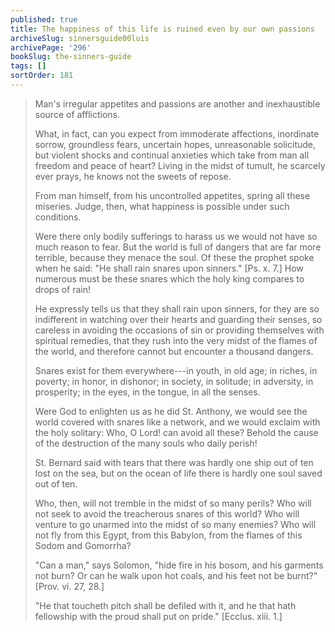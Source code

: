 ```yaml
---
published: true
title: The happiness of this life is ruined even by our own passions
archiveSlug: sinnersguide00luis
archivePage: '296'
bookSlug: the-sinners-guide
tags: []
sortOrder: 181
---
```


> Man's irregular appetites and passions are another and inexhaustible source of afflictions.
>
> What, in fact, can you expect from immoderate affections, inordinate sorrow, groundless fears, uncertain hopes, unreasonable solicitude, but violent shocks and continual anxieties which take from man all freedom and peace of heart? Living in the midst of tumult, he scarcely ever prays, he knows not the sweets of repose.
>
> From man himself, from his uncontrolled appetites, spring all these miseries. Judge, then, what happiness is possible under such conditions.
>
> Were there only bodily sufferings to harass us we would not have so much reason to fear. But the world is full of dangers that are far more terrible, because they menace the soul. Of these the prophet spoke when he said: "He shall rain snares upon sinners." [Ps. x. 7.] How numerous must be these snares which the holy king compares to drops of rain!
>
> He expressly tells us that they shall rain upon sinners, for they are so indifferent in watching over their hearts and guarding their senses, so careless in avoiding the occasions of sin or providing themselves with spiritual remedies, that they rush into the very midst of the flames of the world, and therefore cannot but encounter a thousand dangers.
>
> Snares exist for them everywhere---in youth, in old age; in riches, in poverty; in honor, in dishonor; in society, in solitude; in adversity, in prosperity; in the eyes, in the tongue, in all the senses.
>
> Were God to enlighten us as he did St. Anthony, we would see the world covered with snares like a network, and we would exclaim with the holy solitary: Who, O Lord! can avoid all these? Behold the cause of the destruction of the many souls who daily perish!
>
> St. Bernard said with tears that there was hardly one ship out of ten lost on the sea, but on the ocean of life there is hardly one soul saved out of ten.
>
> Who, then, will not tremble in the midst of so many perils? Who will not seek to avoid the treacherous snares of this world? Who will venture to go unarmed into the midst of so many enemies? Who will not fly from this Egypt, from this Babylon, from the flames of this Sodom and Gomorrha?
>
> "Can a man," says Solomon, "hide fire in his bosom, and his garments not burn? Or can he walk upon hot coals, and his feet not be burnt?" [Prov. vi. 27, 28.]
>
> "He that toucheth pitch shall be defiled with it, and he that hath fellowship with the proud shall put on pride." [Ecclus. xiii. 1.]
